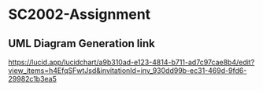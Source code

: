 # SC2002-Assignment

## UML Diagram Generation link
https://lucid.app/lucidchart/a9b310ad-e123-4814-b711-ad7c97cae8b4/edit?view_items=h4EfqSFwtJsd&invitationId=inv_930dd99b-ec31-469d-9fd6-29982c1b3ea5


